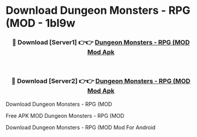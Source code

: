 # Download Dungeon Monsters - RPG (MOD - 1bl9w



<div align="center">
<h3>🔴 Download [Server1] 👉👉 <a href="https://momento.my/?title=Dungeon_Monsters_-_RPG_(MOD">Dungeon Monsters - RPG (MOD Mod Apk</a></h3><br>

<h3>🔴 Download [Server2] 👉👉 <a href="https://momento.my/?title=Dungeon_Monsters_-_RPG_(MOD">Dungeon Monsters - RPG (MOD Mod Apk</a></h3>
</div>



Download Dungeon Monsters - RPG (MOD 

Free APK MOD Dungeon Monsters - RPG (MOD 

Download Dungeon Monsters - RPG (MOD Mod For Android
